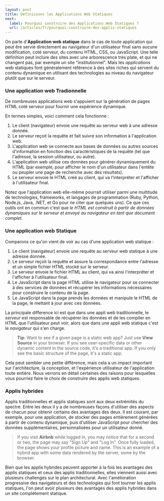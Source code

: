 ```yaml
---
layout: post
title: Definissons les Applications Web Statiques
next:
  label: Pourquoi construire des Applications Web Statiques ?
  url: /articles/fr/pourquoi-construire-des-applis-statiques
---
```


On parle d'**Application web statique** dans le cas de toute application qui peut êre servie
directement au navigateur d'un utilisateur final sans aucune modification, coté serveur, du 
contenu HTML, CSS, ou JavaScript. Une telle définition peut inclure des sites avec une arborescence très plate, 
et qui ne changent pas, par exemple un site "institutionnel". Mais les *applications* web statiques 
font généralement référence à des sites riches qui servent du contenu dynamique en utilisant
des technologies au niveau du navigateur plutôt que sur le serveur.


### Une application web Tradionnelle

De nombreuses applications web s'appuient sur la génération de pages HTML coté serveur
pour fournir une expérience dynamique.

En termes simples, voici comment cela fonctionne :

1. Le client (navigateur) envoie une requête au serveur web à une adresse donnée.
2. Le serveur reçoit la requête et fait suivre son information à l'application web.
3. L'application web se connecte aux bases de données ou autres sources d'information
   en fonction des caractéristiques de la requête (tel que l'adresse, la session utilisateur, ou autre).
4. L'application web utilise ces données pour générer dynamiquement du HTML (par exemple, pour afficher
   le nom d'un utilisateur dans l'entête ou peupler une page de recherche avec des résultats).
5. Le serveur envoie le HTML créé au client, qui va l'interpréter et l'afficher à l'utilisateur final.

Notez que l'application web elle-même pourrait utiliser parmi une multitude de technologies, frameworks,
et langages de programmation (Ruby, Python, Node.js, Java, .NET, et Go pour ne citer que quelques uns).
Ce que ces outils ont en commun c'est que *le HTML est construit à partir de données dynamiques sur le serveur
et envoyé au navigateur en tant que document complet*.

### Une application web Statique

Comparons ce qu'on vient de voir au cas d'une application web statique :

1. Le client (navigateur) envoie une requête au serveur web statique à une adresse donnée.
2. Le serveur reçoit la requête et assure la correspondance entre l'adresse et un simple fichier HTML
   stocké sur le serveur.
3. Le serveur envoie le fichier HTML au client, qui va ainsi l'interpréter et l'afficher à l'utilisateur final.
4. Le JavaScript dans la page HTML utilise le navigateur pour se connecter à des services de données et 
   récupérer les informations nécessaires pour construire le contenu de la page.
5. Le JavaScript dans la page prends les données et manipule le HTML de la page, le mettant à jour
   avec ces données.
   
La principale difference ici est que dans une appli web traditionnelle, le *serveur* est responsable de
récupérer les données et de les compiler en HTML que l'utilisateur peut voir, alors que dans une appli web statique
c'est le *navigateur* qui s'en charge.

> **Tip:** Want to see if a given page is a static web app? Just use **View Source** in your browser. If you
> see user-specific data or other dynamic content in the source code, it's a traditional app. If you
> only see the basic structure of the page, it's a static app.

Cela peut sembler une petite différence, mais cela a un impact important sur l'architecture, la conception,
et l'expérience utilisateur de l'application toute entière. Nous verrons en détail certaines des raisons
pour lesquelles vous pourriez faire le choix de construire des applis web statiques.

### Applis hybrides

Applis traditionnelles et applis statiques sont aux deux extrémités du spectre. Entre les deux il y a 
de nombreuses façons d'utiliser des aspects de chacun pour obtenir certains des avantages des deux. 
Il est courant, par exemple, pour une application, de stocker des pages entièrement générées à partir de 
contenu dynamique, puis d'utiliser JavaScript pour chercher des données supplémentaires, personnalisées
pour un utilisateur donné.

> If you visit **Airbnb** while logged in, you may notice that for a second or two, the page may say
> "Sign Up" and "Log In". Once fully loaded, the page shows your profile picture and name. This is an
> example of a hybrid app with some data rendered by the server, some by the browser.

Bien que les applis hybrides peuvent apporter à la fois les avantages des applis statiques et ceux des applis
traditionnelles, elles viennent aussi avec plusieurs challenges sur le plan architectural.
Avec l'amélioration progressive des navigateurs et des technologies qui font tourner les applis statiques,
l'on peut avoir plusieurs des avantages des applis hybrides dans un site complétement statique.
